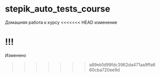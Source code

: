 # stepik_auto_tests_course
Домашняя работа к курсу
<<<<<<< HEAD
  изменение

!!!
=======
Изменено
>>>>>>> a89eb1d99fdc3962da471aa9ffa660cba720ee9d
